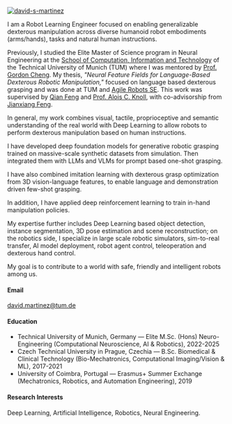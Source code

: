 

[![david-s-martinez](https://img.shields.io/badge/page-Github%20Profile-l?logo=github&label=david-s-martinez&color=blue&link=https%3A%2F%2Fgithub.com%2Fdavid-s-martinez
)](https://github.com/david-s-martinez)

I am a Robot Learning Engineer focused on enabling generalizable dexterous manipulation across diverse humanoid robot embodiments (arms/hands), tasks and natural human instructions.

Previously, I studied the Elite Master of Science program in Neural Engineering at the [School of Computation, Information and Technology](https://www.cit.tum.de/en/cit/home/) of the Technical University of Munich (TUM) where I was mentored by [Prof. Gordon Cheng](https://www.professoren.tum.de/en/cheng-gordon). My thesis, *"Neural Feature Fields for Language-Based Dexterous Robotic Manipulation,"* focused on language based dexterous grasping and was done at TUM and [Agile Robots SE](https://www.agile-robots.com/en/). This work was supervised by [Qian Feng](https://www.ce.cit.tum.de/air/people/qian-feng-msc/) and [Prof. Alois C. Knoll](https://www.ce.cit.tum.de/air/people/prof-dr-ing-habil-alois-knoll/), with co-advisorship from [Jianxiang Feng](https://jianxiangfeng.github.io/).

In general, my work combines visual, tactile, proprioceptive and semantic understanding of the real world with Deep Learning to allow robots to perform dexterous manipulation based on human instructions.

I have developed deep foundation models for generative robotic grasping trained on massive-scale synthetic datasets from simulation. Then integrated them with LLMs and VLMs for prompt based one-shot grasping.

I have also combined imitation learning with dexterous grasp optimization from 3D vision-language features, to enable language and demonstration driven few-shot grasping.

In addition, I have applied deep reinforcement learning to train in-hand manipulation policies.

My expertise further includes Deep Learning based object detection, instance segmentation, 3D pose estimation and scene reconstruction; on the robotics side, I specialize in large scale robotic simulators, sim-to-real transfer, AI model deployment, robot agent control, teleoperation and dexterous hand control. 

My goal is to contribute to a world with safe, friendly and intelligent robots among us.

#### Email
david.martinez@tum.de

#### Education
- Technical University of Munich, Germany — Elite M.Sc. (Hons)  Neuro-Engineering (Computational Neuroscience, AI & Robotics), 2022-2025
- Czech Technical University in Prague, Czechia — B.Sc. Biomedical & Clinical Technology (Bio-Mechatronics, Computational Imaging/Vision & ML), 2017-2021
- University of Coimbra, Portugal — Erasmus+ Summer Exchange (Mechatronics, Robotics, and Automation Engineering), 2019

#### Research Interests
Deep Learning, Artificial Intelligence, Robotics, Neural Engineering.

